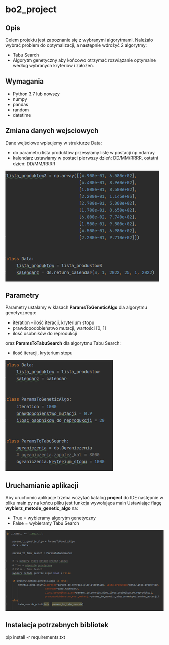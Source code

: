 # bo2_project
## Opis
Celem projektu jest zapoznanie się z wybranymi algorytmami. Należało wybrać problem do optymalizacji, a następnie wdrożyć 2 algorytmy:
 - Tabu Search
 - Algorytm genetyczny
aby końcowo otrzymać rozwiązanie optymalne według wybranych kryteriów i założeń.

## Wymagania
 - Python 3.7 lub nowszy
 - numpy
 - pandas
 - random
 - datetime


## Zmiana danych wejsciowych

Dane wejściowe wpisujemy w strukturze Data:
 - do parametru lista produktów przesyłamy listę w postacji np.ndarray
 - kalendarz ustawiamy w postaci pierwszy dzień: DD/MM/RRRR, ostatni dzień: DD/MM/RRRR </br>

![Dane](screenshots/screen1.png)

## Parametry

Parametry ustalamy w klasach **ParamsToGeneticAlgo** dla algorytmu genetycznego:
 - iteration - ilość iteracji, kryterium stopu
 - prawdopodobieństwo mutacji, wartości [0, 1]
 - ilość osobników do reprodukcji
 
 oraz **ParamsToTabuSearch** dla algorytmu Tabu Search:
 - ilość iteracji, kryterium stopu
 
 ![Parametry](screenshots/screen2.png)
  
 ## Uruchamianie aplikacji
 Aby uruchomic aplikacje trzeba wczytać katalog **project** do IDE
 następnie w pliku main.py na końcu pliku jest funkcja wywołująca main
 Ustawiając flagę **wybierz_metode_genetic_algo** na:
 - True = wybieramy algorytm genetyczny
 - False = wybieramy Tabu Search

![Uruchamianie aplikacji](screenshots/screen3.png)

## Instalacja potrzebnych bibliotek

pip install -r requirements.txt
